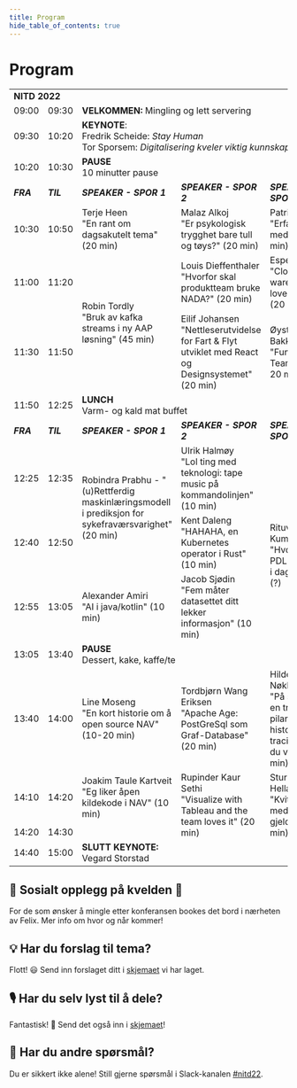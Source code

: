 ```yaml
---
title: Program
hide_table_of_contents: true
---
```


# Program

<table>
    <tr>
        <td colspan="5"><strong>NITD 2022</strong></td>
    </tr>
    <tr>
        <td>09:00</td>
        <td>09:30</td>
        <td colspan="3"><strong>VELKOMMEN:</strong> Mingling og lett servering</td>
    </tr>
    <tr>
        <td>09:30</td>
        <td>10:20</td>
        <td className={"textCenter"} colspan="3"><strong>KEYNOTE</strong>: <br /> Fredrik Scheide: <i>Stay Human</i> <br /> Tor Sporsem: <i>Digitalisering kveler viktig kunnskap</i></td>
    </tr>
    <tr>
        <td>10:20</td>
        <td>10:30</td>
        <td colspan="3"><strong>PAUSE</strong> <br /> 10 minutter pause</td>
    </tr>
    <tr>
        <td><i><strong>FRA</strong></i></td>
        <td><i><strong>TIL</strong></i></td>
        <td><i><strong>SPEAKER - SPOR 1</strong></i></td>
        <td><i><strong>SPEAKER - SPOR 2</strong></i></td>
        <td><i><strong>SPEAKER - SPOR 3</strong></i></td>
    </tr>
    <tr>
        <td>10:30</td>
        <td>10:50</td>
        <td>Terje Heen <br /> "En rant om dagsakutelt tema" (20 min)</td>
        <td>Malaz Alkoj <br /> "Er psykologisk trygghet bare tull og tøys?" (20 min)</td>
        <td>Patrick || Ivar <br /> "Erfaringer med dbt" (20 min)</td>
    </tr>
    <tr>
        <td>11:00</td>
        <td>11:20</td>
        <td rowspan="2">Robin Tordly <br /> "Bruk av kafka streams i ny AAP løsning" (45 min)</td>
        <td>Louis Dieffenthaler "Hvorfor skal produktteam bruke NADA?" (20 min)</td>
        <td>Espen || Ivar <br /> "Cloud data warehouse, a love story?" (20 min)</td>
    </tr>
    <tr>
        <td>11:30</td>
        <td>11:50</td>
        <td>Eilif Johansen <br /> "Nettleserutvidelse for Fart & Flyt utviklet med React og Designsystemet" (20 min)</td>
        <td>Øystein Bakken <br /> "Funksjonelle Team" (10-20 min)</td>
    </tr>
    <tr>
        <td>11:50</td>
        <td>12:25</td>
        <td className={"textCenter"} colspan="3"><strong>LUNCH</strong> <br /> Varm- og kald mat buffet</td>
    </tr>
    <tr>
        <td><i><strong>FRA</strong></i></td>
        <td><i><strong>TIL</strong></i></td>
        <td><i><strong>SPEAKER - SPOR 1</strong></i></td>
        <td><i><strong>SPEAKER - SPOR 2</strong></i></td>
        <td><i><strong>SPEAKER - SPOR 3</strong></i></td>
    </tr>
    <tr>
        <td>12:25</td>
        <td>12:35</td>
        <td rowspan="2">Robindra Prabhu - "(u)Rettferdig maskinlæringsmodell i prediksjon for sykefraværsvarighet" (20 min)</td>
        <td>Ulrik Halmøy <br /> "Lol ting med teknologi: tape music på kommandolinjen" (10 min)</td>
        <td rowspan="4">Rituvsh Kumar <br /> "Hvordan PDL fungere i dag i NAV" (?)</td>
    </tr>
    <tr>
        <td>12:40</td>
        <td>12:50</td>
        <td>Kent Daleng <br /> "HAHAHA, en Kubernetes operator i Rust" (10 min)</td>
    </tr>
    <tr>
        <td>12:55</td>
        <td>13:05</td>
        <td>Alexander Amiri <br /> "AI i java/kotlin" (10 min)</td>
        <td>Jacob Sjødin <br /> "Fem måter datasettet ditt lekker informasjon" (10 min)</td>
    </tr>
    <tr>
        <td>13:05</td>
        <td>13:40</td>
        <td className={"textCenter"} colspan="3"><strong>PAUSE</strong> <br /> Dessert, kake, kaffe/te</td>
    </tr>
    <tr>
        <td>13:40</td>
        <td>14:00</td>
        <td>Line Moseng <br /> "En kort historie om å open source NAV" (10-20 min)</td>
        <td>Tordbjørn Wang Eriksen <br /> "Apache Age: PostGreSql som Graf-Database" (20 min)</td>
        <td>Hilde Nøkland <br /> "På sporet av en tredje pilar (eller en historie om tracing om du vil)" (20 min)</td>
    </tr>
    <tr>
        <td>14:10</td>
        <td>14:20</td>
        <td>Joakim Taule Kartveit <br /> "Eg liker åpen kildekode i NAV" (10 min)</td>
        <td rowspan="2">Rupinder Kaur Sethi <br /> "Visualize with Tableau and the team loves it" (20 min)</td>
        <td rowspan="2">Sturle Helland <br /> "Kvitt deg med teknisk gjeld" (20 min)</td>
    </tr>  
    <tr>
        <td>14:20</td>
        <td>14:30</td>
    </tr>  
    <tr>
        <td>14:40</td>
        <td>15:00</td>
        <td className={"textCenter"} colspan="3"><strong>SLUTT KEYNOTE:</strong> <br /> Vegard Storstad</td>
    </tr>
</table>

## 🍻 Sosialt opplegg på kvelden 🍻
For de som ønsker å mingle etter konferansen bookes det bord i nærheten av Felix. Mer info om hvor og når kommer!

## 💡 Har du forslag til tema? 

Flott! 😃 Send inn forslaget ditt i [skjemaet](https://forms.office.com/Pages/ResponsePage.aspx?id=NGU2YsMeYkmIaZtVNSedCyKMKHMBvzVPtRUZDMBRSnxUQzVXMTE2NFlFN0ZDMDlER0NRNzNNSDZKWi4u) vi har laget.

## 🎙 Har du selv lyst til å dele?

Fantastisk! 🤩 Send det også inn i [skjemaet](https://forms.office.com/Pages/ResponsePage.aspx?id=NGU2YsMeYkmIaZtVNSedCyKMKHMBvzVPtRUZDMBRSnxUQzVXMTE2NFlFN0ZDMDlER0NRNzNNSDZKWi4u)!

## 🤔 Har du andre spørsmål?

Du er sikkert ikke alene! Still gjerne spørsmål i Slack-kanalen [#nitd22](https://nav-it.slack.com/archives/C03A11UFPK5).

